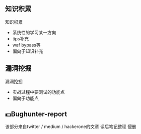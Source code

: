 ## 知识积累
知识积累
- 系统性的学习某一方向
- tips补充
- waf bypass等
- 偏向于知识补充

## 漏洞挖掘
漏洞挖掘
- 实战过程中要测试的功能点
- 偏向于功能点

## 💵Bughunter-report
该部分来自twitter / medium / hackerone的文章   读后笔记整理   侵删  